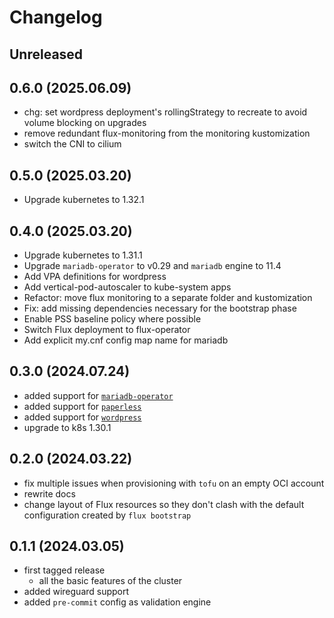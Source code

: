 # Changelog

## Unreleased

## 0.6.0 (2025.06.09)

- chg: set wordpress deployment's rollingStrategy to recreate to avoid volume blocking on upgrades
- remove redundant flux-monitoring from the monitoring kustomization
- switch the CNI to cilium

## 0.5.0 (2025.03.20)

- Upgrade kubernetes to 1.32.1

## 0.4.0 (2025.03.20)

- Upgrade kubernetes to 1.31.1
- Upgrade `mariadb-operator` to v0.29 and `mariadb` engine to 11.4
- Add VPA definitions for wordpress
- Add vertical-pod-autoscaler to kube-system apps
- Refactor: move flux monitoring to a separate folder and kustomization
- Fix: add missing dependencies necessary for the bootstrap phase
- Enable PSS baseline policy where possible
- Switch Flux deployment to flux-operator
- Add explicit my.cnf config map name for mariadb

## 0.3.0 (2024.07.24)

- added support for [`mariadb-operator`](./flux-modules/extras/mariadb/README.md)
- added support for [`paperless`](./flux-modules/extras/paperless/README.md)
- added support for [`wordpress`](./flux-modules/extras/wordpress/README.md)
- upgrade to k8s 1.30.1

## 0.2.0 (2024.03.22)

- fix multiple issues when provisioning with `tofu` on an empty OCI account
- rewrite docs
- change layout of Flux resources so they don't clash with the default configuration created by
  `flux bootstrap`

## 0.1.1 (2024.03.05)

- first tagged release
  - all the basic features of the cluster
- added wireguard support
- added `pre-commit` config as validation engine
